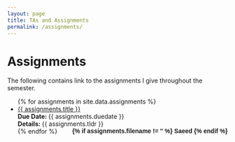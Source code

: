 ```yaml
---
layout: page
title: TAs and Assignments
permalink: /assignments/
---
```


# Assignments
The following contains link to the assignments I give throughout the semester.

<!--
embedded in the user's browser, by default. The bottom right icons link to the Github directory for the lecture (<i class="fab fa-github"></i>), the R Markdown document for the lecture (<i class="fab fa-r-project"></i>), and a PDF, embedded on Github, for the lecture (<i class="fas fa-file-pdf"></i>).
-->

<ul id="archive">
	{% for assignments in site.data.assignments %}
	<li class="archiveposturl">
		<span>
			<a href="{{ site.url }}/{{ assignments.dirname }}/{{ assignments.filename }}.pdf">{{ assignments.title }}</a>
		</span>
		<br>
		<span>
			<strong> Due Date: </strong> {{ assignments.duedate }}
		</span>
		<br>
		<span class = "postlower">
		<strong>
			Details:
		</strong>
			{{ assignments.tldr }}
		</span>
		<strong style="font-size:100%; font-family: 'Titillium Web', sans-serif; float:right">
			<!-- <a href="https://github.com/{{ site.githubdir}}/tree/master/{{ assignments.dirname }}">
				<i class="fab fa-github"></i></a>
			&nbsp;&nbsp; -->
			<a href="https://github.com/{{ site.githubdir}}/tree/master/{{ assignments.dirname }}/{{ assignments.filename}}.zip">
				<i class="fab fa-r-project"></i></a>
			&nbsp;&nbsp;
			{% if assignments.filename != '' %}
				<span>Saeed</span>
			{% endif %}
			<!-- <a href="https://github.com/{{ site.githubdir}}/blob/master/{{ assignments.dirname }}/{{ assignments.filename}}.pdf">
				<i class="fas fa-file-pdf"></i></a> -->
		</strong>
	</li>
	{% endfor %}
</ul>
